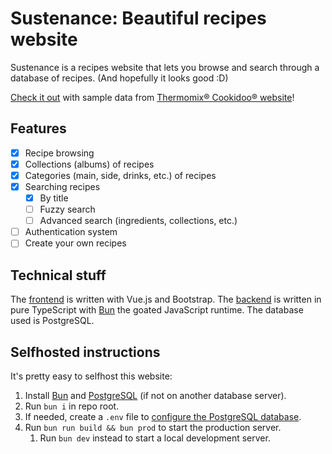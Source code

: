 # Sustenance: Beautiful recipes website

Sustenance is a recipes website that lets you browse and search through a database of recipes. (And hopefully it looks good :D)

[Check it out](https://recipes.davidwhy.me) with sample data from [Thermomix® Cookidoo® website](https://cookidoo.thermomix.com)!

## Features

- [x] Recipe browsing
- [x] Collections (albums) of recipes
- [x] Categories (main, side, drinks, etc.) of recipes
- [x] Searching recipes
  - [x] By title
  - [ ] Fuzzy search
  - [ ] Advanced search (ingredients, collections, etc.)
- [ ] Authentication system
- [ ] Create your own recipes

## Technical stuff

The [frontend](./src) is written with Vue.js and Bootstrap. The [backend](./index.ts) is written in pure TypeScript with [Bun](https://bun.com) the goated JavaScript runtime. The database used is PostgreSQL.

## Selfhosted instructions

It's pretty easy to selfhost this website:

1. Install [Bun](https://bun.com) and [PostgreSQL](https://www.postgresql.org) (if not on another database server).
2. Run `bun i` in repo root.
3. If needed, create a `.env` file to [configure the PostgreSQL database](https://bun.com/docs/api/sql#postgresql-environment-variables).
4. Run `bun run build && bun prod` to start the production server.
   1. Run `bun dev` instead to start a local development server.
